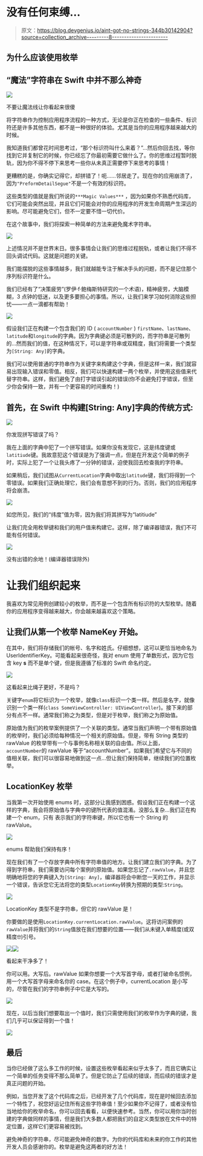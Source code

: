 # 没有任何束缚…

> 原文：<https://blog.devgenius.io/aint-got-no-strings-344b30142904?source=collection_archive---------8----------------------->

## 为什么应该使用枚举

## “魔法”字符串在 Swift 中并不那么神奇

![](img/b19b7c55a9ab97fde5e070cab533a21c.png)

不要让魔法线让你看起来很傻

将字符串作为控制应用程序流程的一种方式，无论是你正在检查的一些条件、标识符还是许多其他东西，都不是一种很好的体验。尤其是当你的应用程序越来越大的时候。

我知道我们都曾花时间思考过，“那个标识符叫什么来着？”…然后你回去找，等你找到它并复制它的时候，你已经忘了你最初需要它做什么了。你的思维过程暂时脱轨，因为你不得不停下来思考一些你从未真正需要停下来思考的事情！

更糟糕的是，你确实记得它，却拼错了！呃……邻居走了。现在你的应用崩溃了，因为`"PreformDetailSegue"`不是一个有效的标识符。

这些类型的值就是我们所说的`***Magic Values***` ，因为如果你不熟悉代码库，它们可能会突然出现，并且它们可能会对你的应用程序的开发生命周期产生深远的影响。尽可能避免它们，但不一定要不惜一切代价。

在这个故事中，我们将探索一种简单的方法来避免魔术字符串。

![](img/f6e1b3917376708711942050ef91440b.png)

上述情况并不是世界末日。很多事情会让我们的思维过程脱轨，或者让我们不得不回头调试代码。这就是问题的关键。

我们能摆脱的这些事情越多，我们就越能专注于解决手头的问题，而不是记住那个序列标识符是什么。

我们已经有了“决策疲劳”(罗伊·f·鲍梅斯特研究的一个术语)，精神疲劳，大脑模糊，3 点钟的低迷，以及更多要担心的事情。所以，让我们来学习如何消除这些担忧——一点一滴都有帮助！

![](img/69ccf768c37f3af31af047c01d21ce6b.png)

假设我们正在构建一个包含我们的 ID ( `accountNumber` ) `firstName`、`lastName`、`latitude`和`longitude`的字典。因为字典键必须是可散列的，而字符串是可散列的…然而我们的值，在这种情况下，可以是字符串或双精度，我们将需要一个类型为`[String: Any]`的字典。

我们可以使用普通的字符串作为关键字来构建这个字典，但是这样一来，我们就容易出现输入错误和零值。相反，我们可以快速构建一两个枚举，并使用这些值来代替字符串。这样，我们避免了由打字错误引起的错误(你不会避免打字错误，但至少你会保持一致，并有一个更容易的时间重构！)

## 首先，在 Swift 中构建[String: Any]字典的传统方式:

![](img/2f651dcbe70d2b348b7bc83714d150d0.png)

你发现拼写错误了吗？

我在上面的字典中犯了一个拼写错误。如果你没有发现它，这是纬度键或`latitiude`键。我故意犯这个错误是为了强调一点，但是在开发这个简单的例子时，实际上犯了一个让我头疼了一分钟的错误，迫使我回去检查我的字符串。

如果稍后，我们试图从`CurrentLocation`字典中取出`latitude`键，我们将得到一个零错误。如果我们正确处理它，我们会有意想不到的行为。否则，我们的应用程序将会崩溃。

![](img/89bddb67951fc007d0facc607dbef848.png)

如您所见，我们的“纬度”值为零，因为我们将其拼写为“latitiude”

让我们完全用枚举键和我们的用户值来构建它。这样，除了编译器错误，我们不可能有任何错误。

![](img/f062ce4c49a58b7cc5a33ffb3b3164a3.png)

没有出错的余地！(编译器错误除外)

# 让我们组织起来

我喜欢为常见用例创建较小的枚举，而不是一个包含所有标识符的大型枚举。随着你的应用程序变得越来越大，你会越来越喜欢这个策略。

## 让我们从第一个枚举 NameKey 开始。

在其中，我们将存储我们的帐号、名字和姓氏。仔细想想，这可以更恰当地命名为 UserIdentifierKey。可能看起来很奇怪，我对 enum 使用了单数形式，因为它包含 key **s** 而不是单个键，但是我遵循了标准的 Swift 命名约定。

![](img/967085d0a503a55036ea482267a63a75.png)

这看起来比绳子更好，不是吗？

关键字`enum`将它标识为一个枚举，就像`class`标识一个类一样。然后是名字，就像识别一个类一样(`class SomeViewController: UIViewController`)。接下来的部分有点不一样。通常我们称之为类型，但是对于枚举，我们称之为原始值。

原始值为我们的枚举案例提供了一个关联的类型。通常当我们声明一个带有原始值的枚举时，我们必须给每种情况一个相关的原始值。但是，带有 String 类型的 rawValue 的枚举带有一个与事例名称相关联的自由值。所以上面，`accountNumber`的 rawValue 等于“accountNumber”。如果我们希望它与不同的值相关联，我们可以很容易地做到这一点…但让我们保持简单，继续我们的位置枚举。

## LocationKey 枚举

当我第一次开始使用 enums 时，这部分让我感到困惑。假设我们正在构建一个这样的字典，我会将原始值与字典中的键所代表的值混淆。没那么复杂…我们正在构建一个 enum，只有 表示我们的字符串键，所以它也有一个 String 的 rawValue。

![](img/7494b8c4bdf02313d8f39b33ae1f1574.png)

enums 帮助我们保持有序！

现在我们有了一个存放字典中所有字符串值的地方。让我们建立我们的字典。为了得到字符串，我们需要访问每个案例的原始值。如果您忘记了`.rawValue`，并且您明确地将您的字典键入为`[String: Any]`，编译器将会中断您一天的工作，并显示一个错误，告诉您它无法将您的类型`LocationKey`转换为预期的类型:`String`。

![](img/efb9da92fac18a71d31474217e4d1f14.png)

LocationKey 类型不是字符串，但它的 rawValue 是！

你要做的是使用`LocationKey.currentLocation.rawValue`。这将访问案例的`rawValue`并将我们的`String`值放在我们想要的位置——我们从未键入单精度(或双精度🤓)引号。

![](img/f6e1b3917376708711942050ef91440b.png)![](img/7bd14655b79ac11db644c6772a92b3f9.png)

看起来干净多了！

你可以用。大写后。rawValue 如果你想要一个大写首字母，或者打破命名惯例，用一个大写首字母来命名你的 case。在这个例子中，currentLocation 是小写的，尽管在我们的字符串例子中它是大写的。

![](img/f6e1b3917376708711942050ef91440b.png)

现在，以后当我们想要取出一个值时，我们只需使用我们的枚举作为字典的键，我们几乎可以保证得到一个值！

![](img/d6b31b5511109840eacb3d0e14e61724.png)

## 最后

当你已经做了这么多工作的时候，设置这些枚举看起来似乎太多了，而且它确实让一个简单的任务变得不那么简单了。但是它防止了后续的错误，而后续的错误才是真正问题的开始。

例如，当您开发了这个代码库之后，已经开发了几个代码库，现在是时候回去添加一个特性了，祝您好运记住所有这些字符串值！至少如果你不记得了，或者没有恰当地给你的枚举命名，你可以回去看看，以便快速参考。当然，你可以用你当时创建的字典做同样的事情，但是我们大多数人都把我们的自定义类型放在文件中的特定位置，这样它们更容易被找到。

避免神奇的字符串，尽可能避免神奇的数字。为你的代码库和未来的你工作的其他开发人员会感谢你的。枚举是避免这两者的好方法！